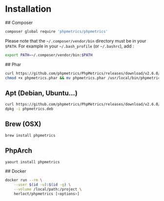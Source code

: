 # Installation


## Composer

```bash
composer global require 'phpmetrics/phpmetrics'
```
    
Please note that the `~/.composer/vendor/bin` directory must be in your `$PATH`. For example in your `~/.bash_profile` (or `~/.bashrc`), add :

```bash
export PATH=~/.composer/vendor/bin:$PATH
```
    
## Phar

```bash
curl https://github.com/phpmetrics/PhpMetrics/releases/download/v2.6.0/phpmetrics.phar
chmod +x phpmetrics.phar && mv phpmetrics.phar /usr/local/bin/phpmetrics
```

## Apt (Debian, Ubuntu...)

```bash
curl https://github.com/phpmetrics/PhpMetrics/releases/download/v2.6.0/phpmetrics.deb
dpkg -i phpmetrics.deb
``` 

## Brew (OSX)


```bash
brew install phpmetrics
```

## PhpArch

```bash
yaourt install phpmetrics
```

## Docker

```bash
docker run --rm \
    --user $(id -u):$(id -g) \
    --volume /local/path:/project \
    herloct/phpmetrics [<options>]
```

